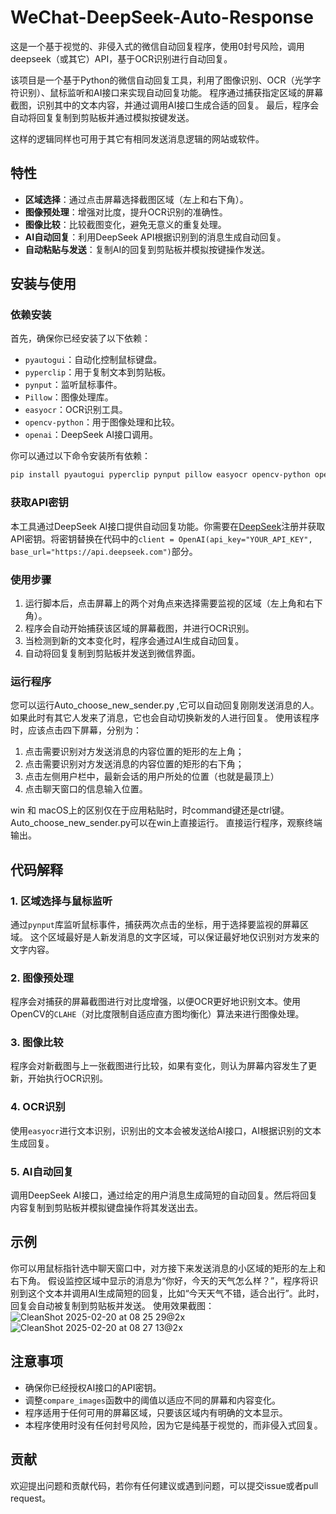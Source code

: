 # WeChat-DeepSeek-Auto-Response
这是一个基于视觉的、非侵入式的微信自动回复程序，使用0封号风险，调用deepseek（或其它）API，基于OCR识别进行自动回复。

该项目是一个基于Python的微信自动回复工具，利用了图像识别、OCR（光学字符识别）、鼠标监听和AI接口来实现自动回复功能。
程序通过捕获指定区域的屏幕截图，识别其中的文本内容，并通过调用AI接口生成合适的回复。
最后，程序会自动将回复复制到剪贴板并通过模拟按键发送。

这样的逻辑同样也可用于其它有相同发送消息逻辑的网站或软件。

## 特性

- **区域选择**：通过点击屏幕选择截图区域（左上和右下角）。
- **图像预处理**：增强对比度，提升OCR识别的准确性。
- **图像比较**：比较截图变化，避免无意义的重复处理。
- **AI自动回复**：利用DeepSeek API根据识别到的消息生成自动回复。
- **自动粘贴与发送**：复制AI的回复到剪贴板并模拟按键操作发送。

## 安装与使用

### 依赖安装

首先，确保你已经安装了以下依赖：

- `pyautogui`：自动化控制鼠标键盘。
- `pyperclip`：用于复制文本到剪贴板。
- `pynput`：监听鼠标事件。
- `Pillow`：图像处理库。
- `easyocr`：OCR识别工具。
- `opencv-python`：用于图像处理和比较。
- `openai`：DeepSeek AI接口调用。

你可以通过以下命令安装所有依赖：

```bash
pip install pyautogui pyperclip pynput pillow easyocr opencv-python openai
```

### 获取API密钥

本工具通过DeepSeek AI接口提供自动回复功能。你需要在[DeepSeek](https://https://deepseek.com)注册并获取API密钥。将密钥替换在代码中的`client = OpenAI(api_key="YOUR_API_KEY", base_url="https://api.deepseek.com")`部分。

### 使用步骤

1. 运行脚本后，点击屏幕上的两个对角点来选择需要监视的区域（左上角和右下角）。
2. 程序会自动开始捕获该区域的屏幕截图，并进行OCR识别。
3. 当检测到新的文本变化时，程序会通过AI生成自动回复。
4. 自动将回复复制到剪贴板并发送到微信界面。

### 运行程序
您可以运行Auto_choose_new_sender.py ,它可以自动回复刚刚发送消息的人。如果此时有其它人发来了消息，它也会自动切换新发的人进行回复。
使用该程序时，应该点击四下屏幕，分别为：
1. 点击需要识别对方发送消息的内容位置的矩形的左上角；
2. 点击需要识别对方发送消息的内容位置的矩形的右下角；
3. 点击左侧用户栏中，最新会话的用户所处的位置（也就是最顶上）
4. 点击聊天窗口的信息输入位置。

win 和 macOS上的区别仅在于应用粘贴时，时command键还是ctrl键。
Auto_choose_new_sender.py可以在win上直接运行。
直接运行程序，观察终端输出。

## 代码解释

### 1. 区域选择与鼠标监听

通过`pynput`库监听鼠标事件，捕获两次点击的坐标，用于选择要监视的屏幕区域。
这个区域最好是人新发消息的文字区域，可以保证最好地仅识别对方发来的文字内容。

### 2. 图像预处理

程序会对捕获的屏幕截图进行对比度增强，以便OCR更好地识别文本。使用OpenCV的`CLAHE`（对比度限制自适应直方图均衡化）算法来进行图像处理。

### 3. 图像比较

程序会对新截图与上一张截图进行比较，如果有变化，则认为屏幕内容发生了更新，开始执行OCR识别。

### 4. OCR识别

使用`easyocr`进行文本识别，识别出的文本会被发送给AI接口，AI根据识别的文本生成回复。

### 5. AI自动回复

调用DeepSeek AI接口，通过给定的用户消息生成简短的自动回复。然后将回复内容复制到剪贴板并模拟键盘操作将其发送出去。

## 示例
你可以用鼠标指针选中聊天窗口中，对方接下来发送消息的小区域的矩形的左上和右下角。
假设监控区域中显示的消息为“你好，今天的天气怎么样？”，程序将识别到这个文本并调用AI生成简短的回复，比如“今天天气不错，适合出行”。此时，回复会自动被复制到剪贴板并发送。
使用效果截图：
![CleanShot 2025-02-20 at 08 25 29@2x](https://github.com/user-attachments/assets/2ae5fe58-3edf-4e3f-81be-a5edce3b82e0)
![CleanShot 2025-02-20 at 08 27 13@2x](https://github.com/user-attachments/assets/ac57e1c9-183b-4565-837f-b2cc3e15c814)


## 注意事项

- 确保你已经授权AI接口的API密钥。
- 调整`compare_images`函数中的阈值以适应不同的屏幕和内容变化。
- 程序适用于任何可用的屏幕区域，只要该区域内有明确的文本显示。
- 本程序使用时没有任何封号风险，因为它是纯基于视觉的，而非侵入式回复。

## 贡献

欢迎提出问题和贡献代码，若你有任何建议或遇到问题，可以提交issue或者pull request。
